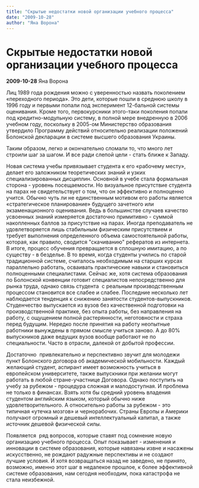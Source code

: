 ```yaml
---
title: "Скрытые недостатки новой организации учебного процесса"
date: "2009-10-28"
author: "Яна Ворона"
---
```


# Скрытые недостатки новой организации учебного процесса

**2009-10-28** Яна Ворона

Лиц 1989 года рождения можно с уверенностью назвать поколением «переходного периода». Это дети, которые пошли в среднюю школу в 1996 году и первыми попали под эксперимент 12-бальной системы оценивания. Кроме того, первокурсники этого-таки поколения попали под кредитно-модульную систему, в полной мере внедренную в 2006 учебном году, поскольку в 2005-ом Министерство образования утвердило Программу действий относительно реализации положений Болонской декларации в системе высшего образования Украины.

Таким образом, легко и окончательно сломали то, что много лет строили шаг за шагом. И все ради слепой цели - стать ближе к Западу.

Новая система учебы привязывает студента к его «рабочему месту», делает его заложником теоретических знаний и узких специализированных дисциплин. Основной в учебе стала формальная сторона - уровень посещаемости. Но визуальное присутствие студента на парах не свидетельствует о том, что он эффективно и полноценно учится. Обычно чуть ли не единственным мотивом его работы является «стратегическое планирование» будущего зачетного или экзаменационного оценивания. Ведь в большинстве случаев качество усвоенных знаний измеряется достаточно примитивно - суммой накопленных баллов за присутствие на парах. Иногда преподаватель не удовлетворяется лишь стабильным физическим присутствием и требует выполнения определенного объема самостоятельной работы, которая, как правило, сводится "скачиванию" рефератов из интернета. В итоге, процесс обучения превращается в сплошную имитацию, а по существу - в безделье. В то время, когда студенты учились по старой традиционной системе, считалось необходимым на старших курсах параллельно работать, осваивать практические навыки и становиться полноценными специалистами. Сейчас же, хотя система образования по Болонской конвенции готовит специалистов непосредственно для рынка труда, однако связь студента  с реальным производственным процессом становится все слабее и слабее. Последние несколько лет наблюдается тенденция к снижению занятости студентов-выпускников. Студенчество выпускается из вузов без качественной подготовки на производственной практике, без опыта работы, без направления на работу, с ощущением полной растерянности, неготовности и страха перед будущим. Нередко после принятия на работу неопытные работники вынуждены в прямом смысле учиться заново. А до 80%  выпускников даже ведущих вузов вообще работают не по специальности. Часто в отрасли, далекой от добытой профессии.

Достаточно  привлекательно и перспективно звучит для молодежи пункт Болонского договора об академической мобильности. Каждый желающий студент, аспирант имеет возможность учиться в европейском университете, также выпускники при желании могут работать в любой стране-участнице Договора. Однако поступить на учебу за рубежом - процедура сложная и малодоступная. И проблема не только в финансах. Взять хотя бы средний уровень владения студентом английским языком, который обычно ниже удовлетворительного. А относительно работы за рубежом - это типичная «утечка мозгов» и чернорабочих. Страны Европы и Америки получают огромный и дешевый интеллектуальный капитал, а также источник дешевой физической силы.

Появляется  ряд вопросов, которые ставят под сомнение новую организацию учебного процесса. Опыт показывает - изменения и инновации в системе образования, которые навязаны извне и насажены искусственно, не рождают радужные перспективы и не создают лучшие условия. И хотя возвращаться назад не заведено, не принято, возможно, именно этот шаг в недалекое прошлое, к более эффективной системе образования, нам сегодня необходим, пока катастрофа не стала неизбежной.